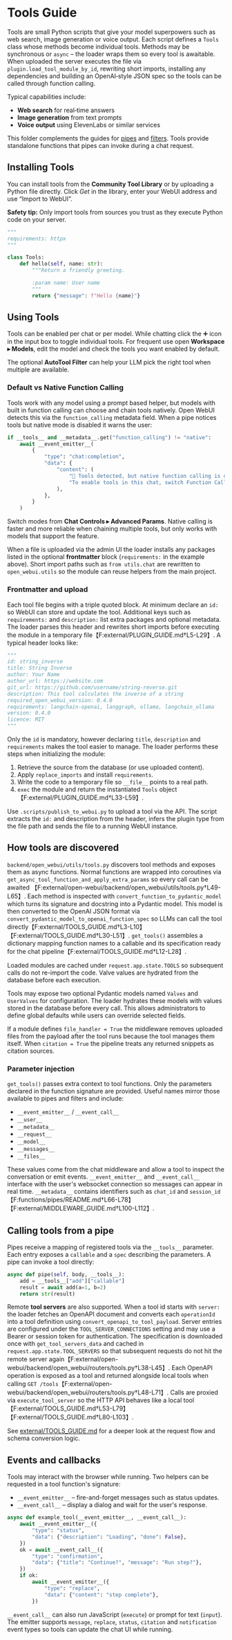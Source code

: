 # Tools Guide

Tools are small Python scripts that give your model superpowers such as web
search, image generation or voice output. Each script defines a `Tools` class
whose methods become individual tools. Methods may be synchronous or `async` –
the loader wraps them so every tool is awaitable. When uploaded the server
executes the file via `plugin.load_tool_module_by_id`, rewriting short imports,
installing any dependencies and building an OpenAI‑style JSON spec so the tools
can be called through function calling.

Typical capabilities include:

- **Web search** for real‑time answers
- **Image generation** from text prompts
- **Voice output** using ElevenLabs or similar services

This folder complements the guides for
[pipes](../functions/pipes/README.md) and
[filters](../functions/filters/README.md). Tools provide standalone functions
that pipes can invoke during a chat request.

## Installing Tools

You can install tools from the **Community Tool Library** or by uploading a
Python file directly. Click *Get* in the library, enter your WebUI address and
use “Import to WebUI”.

**Safety tip:** Only import tools from sources you trust as they execute Python
code on your server.

```python
"""
requirements: httpx
"""

class Tools:
    def hello(self, name: str):
        """Return a friendly greeting.

        :param name: User name
        """
        return {"message": f"Hello {name}"}
```

## Using Tools

Tools can be enabled per chat or per model. While chatting click the ➕ icon in
the input box to toggle individual tools. For frequent use open **Workspace ▸
Models**, edit the model and check the tools you want enabled by default.

The optional **AutoTool Filter** can help your LLM pick the right tool when
multiple are available.

### Default vs Native Function Calling

Tools work with any model using a prompt based helper, but models with built in
function calling can choose and chain tools natively. Open WebUI detects this via
the `function_calling` metadata field. When a pipe notices tools but native mode
is disabled it warns the user:

```python
if __tools__ and __metadata__.get("function_calling") != "native":
    await __event_emitter__(
        {
            "type": "chat:completion",
            "data": {
                "content": (
                    "🛑 Tools detected, but native function calling is disabled.\n\n"
                    "To enable tools in this chat, switch Function Calling to 'Native'."
                ),
            },
        }
    )
```

Switch modes from **Chat Controls ▸ Advanced Params**. Native calling is faster
and more reliable when chaining multiple tools, but only works with models that
support the feature.

When a file is uploaded via the admin UI the loader installs any packages listed
in the optional **frontmatter** block (`requirements:` in the example above).
Short import paths such as `from utils.chat` are rewritten to `open_webui.utils`
so the module can reuse helpers from the main project.

### Frontmatter and upload

Each tool file begins with a triple quoted block. At minimum declare an `id:` so
WebUI can store and update the tool. Additional keys such as `requirements:` and
`description:` list extra packages and optional metadata. The loader parses this
header and rewrites short imports before executing the module in a temporary
file【F:external/PLUGIN_GUIDE.md†L5-L29】. A typical header looks like:

```python
"""
id: string_inverse
title: String Inverse
author: Your Name
author_url: https://website.com
git_url: https://github.com/username/string-reverse.git
description: This tool calculates the inverse of a string
required_open_webui_version: 0.4.0
requirements: langchain-openai, langgraph, ollama, langchain_ollama
version: 0.4.0
licence: MIT
"""
```

Only the `id` is mandatory, however declaring `title`, `description` and
`requirements` makes the tool easier to manage. The loader performs these steps
when initializing the module:
1. Retrieve the source from the database (or use uploaded content).
2. Apply `replace_imports` and install `requirements`.
3. Write the code to a temporary file so `__file__` points to a real path.
4. `exec` the module and return the instantiated `Tools` object
   【F:external/PLUGIN_GUIDE.md†L33-L59】.

Use `.scripts/publish_to_webui.py` to upload a tool via the API. The script
extracts the `id:` and description from the header, infers the plugin type from
the file path and sends the file to a running WebUI instance.

## How tools are discovered

`backend/open_webui/utils/tools.py` discovers tool methods and exposes them as
async functions. Normal functions are wrapped into coroutines via
`get_async_tool_function_and_apply_extra_params` so every call can be awaited
【F:external/open-webui/backend/open_webui/utils/tools.py†L49-L65】. Each method is inspected with
`convert_function_to_pydantic_model` which turns its signature and docstring into
a Pydantic model. This model is then converted to the OpenAI JSON format via
`convert_pydantic_model_to_openai_function_spec` so LLMs can call the tool
directly【F:external/TOOLS_GUIDE.md†L3-L10】【F:external/TOOLS_GUIDE.md†L30-L51】.
`get_tools()` assembles a dictionary mapping function names to a callable and its
specification ready for the chat pipeline【F:external/TOOLS_GUIDE.md†L12-L28】.

Loaded modules are cached under `request.app.state.TOOLS` so subsequent calls do
not re-import the code. Valve values are hydrated from the database before each
execution.

Tools may expose two optional Pydantic models named `Valves` and `UserValves`
for configuration. The loader hydrates these models with values stored in the
database before every call. This allows administrators to define global defaults
while users can override selected fields.

If a module defines `file_handler = True` the middleware removes uploaded files
from the payload after the tool runs because the tool manages them itself. When
`citation = True` the pipeline treats any returned snippets as citation sources.

### Parameter injection

`get_tools()` passes extra context to tool functions. Only the parameters
declared in the function signature are provided. Useful names mirror those
available to pipes and filters and include:

- `__event_emitter__` / `__event_call__`
- `__user__`
- `__metadata__`
- `__request__`
- `__model__`
- `__messages__`
- `__files__`

These values come from the chat middleware and allow a tool to inspect the
conversation or emit events. `__event_emitter__` and `__event_call__` interface
with the user's websocket connection so messages can appear in real time.
`__metadata__` contains identifiers such as `chat_id` and
`session_id`【F:functions/pipes/README.md†L66-L78】【F:external/MIDDLEWARE_GUIDE.md†L100-L112】.

## Calling tools from a pipe

Pipes receive a mapping of registered tools via the `__tools__` parameter. Each
entry exposes a `callable` and a `spec` describing the parameters. A pipe can
invoke a tool directly:

```python
async def pipe(self, body, __tools__):
    add = __tools__["add"]["callable"]
    result = await add(a=1, b=2)
    return str(result)
```

Remote **tool servers** are also supported. When a tool id starts with
`server:` the loader fetches an OpenAPI document and converts each
`operationId` into a tool definition using `convert_openapi_to_tool_payload`.
Server entries are configured under the `TOOL_SERVER_CONNECTIONS` setting and
may use a Bearer or session token for authentication. The specification is
downloaded once with `get_tool_servers_data` and cached in
`request.app.state.TOOL_SERVERS` so that subsequent requests do not hit the
remote server again【F:external/open-webui/backend/open_webui/routers/tools.py†L38-L45】.
Each OpenAPI operation is exposed as a tool and returned alongside local tools
when calling `GET /tools`【F:external/open-webui/backend/open_webui/routers/tools.py†L48-L71】.
Calls are proxied via `execute_tool_server` so the HTTP API behaves like a local
tool【F:external/TOOLS_GUIDE.md†L53-L79】【F:external/TOOLS_GUIDE.md†L80-L103】.

See [external/TOOLS_GUIDE.md](../external/TOOLS_GUIDE.md) for a deeper look at
the request flow and schema conversion logic.

## Events and callbacks

Tools may interact with the browser while running. Two helpers can be requested
in a tool function's signature:

- `__event_emitter__` – fire-and-forget messages such as status updates.
- `__event_call__` – display a dialog and wait for the user's response.

```python
async def example_tool(__event_emitter__, __event_call__):
    await __event_emitter__({
        "type": "status",
        "data": {"description": "Loading", "done": False},
    })
    ok = await __event_call__({
        "type": "confirmation",
        "data": {"title": "Continue?", "message": "Run step?"},
    })
    if ok:
        await __event_emitter__({
            "type": "replace",
            "data": {"content": "step complete"},
        })
```

`__event_call__` can also run JavaScript (`execute`) or prompt for text
(`input`). The emitter supports `message`, `replace`, `status`, `citation` and
`notification` event types so tools can update the chat UI while running.

